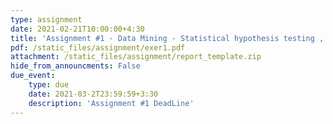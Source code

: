```yaml
---
type: assignment
date: 2021-02-21T10:00:00+4:30
title: 'Assignment #1 - Data Mining - Statistical hypothesis testing , Regression Model'
pdf: /static_files/assignment/exer1.pdf
attachment: /static_files/assignment/report_template.zip
hide_from_announcments: False
due_event: 
    type: due
    date: 2021-03-2T23:59:59+3:30
    description: 'Assignment #1 DeadLine'
---
```


